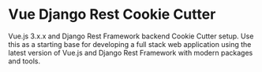 # Vue Django Rest Cookie Cutter
Vue.js 3.x.x and Django Rest Framework backend Cookie Cutter setup. Use this as a starting base for developing a full stack web application using the latest version of Vue.js and Django Rest Framework with modern packages and tools. 
